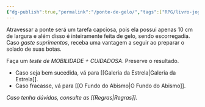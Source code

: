 ```yaml
---
{"dg-publish":true,"permalink":"/ponte-de-gelo/","tags":["RPG/livro-jogo/Draegeni/story-points"],"created":"2024-12-24T00:06:34.323-05:00","updated":"2024-12-26T19:52:10.312-05:00"}
---
```



Atravessar a ponte será um tarefa capciosa, pois ela possui apenas 10 cm de largura e além disso é inteiramente feita de gelo, sendo escorregadia. Caso *gaste suprimentos*, receba uma vantagem a seguir ao preparar o solado de suas botas.

Faça um *teste de MOBILIDADE + CUIDADOSA*. Preserve o resultado.

- Caso seja bem sucedida, vá para [[Galeria da Estrela\|Galeria da Estrela]].
- Caso fracasse, vá para [[O Fundo do Abismo\|O Fundo do Abismo]].

*Caso tenha dúvidas, consulte as [[Regras\|Regras]].*
